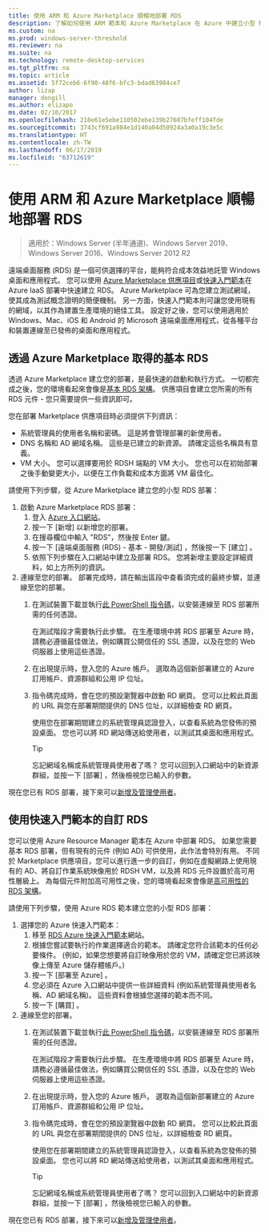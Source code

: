 ```yaml
---
title: 使用 ARM 和 Azure Marketplace 順暢地部署 RDS
description: 了解如何使用 ARM 範本和 Azure Marketplace 在 Azure 中建立小型 RDS 部署。
ms.custom: na
ms.prod: windows-server-threshold
ms.reviewer: na
ms.suite: na
ms.technology: remote-desktop-services
ms.tgt_pltfrm: na
ms.topic: article
ms.assetid: 5f72ceb6-6f90-48f6-bfc3-bdad63984ce7
author: lizap
manager: dongill
ms.author: elizapo
ms.date: 02/10/2017
ms.openlocfilehash: 218e61e5ebe110502ebe139b27607bfeff104fde
ms.sourcegitcommit: 3743cf691a984e1d140a04d50924a3a0a19c3e5c
ms.translationtype: HT
ms.contentlocale: zh-TW
ms.lasthandoff: 06/17/2019
ms.locfileid: "63712619"
---
```

# <a name="seamlessly-deploy-rds-with-arm-and-azure-marketplace"></a>使用 ARM 和 Azure Marketplace 順暢地部署 RDS

>適用於：Windows Server (半年通道)、Windows Server 2019、Windows Server 2016、Windows Server 2012 R2

遠端桌面服務 (RDS) 是一個可供選擇的平台，能夠符合成本效益地託管 Windows 桌面和應用程式。 您可以使用 [Azure Marketplace 供應項目](#basic-rds-through-the-azure-marketplace)或[快速入門範本](#customized-rds-using-quickstart-templates)在 Azure IaaS 部署中快速建立 RDS。 Azure Marketplace 可為您建立測試網域，使其成為測試概念證明的簡便機制。 另一方面，快速入門範本則可讓您使用現有的網域，以其作為建置生產環境的絕佳工具。 設定好之後，您可以使用適用於 Windows、Mac、iOS 和 Android 的 Microsoft 遠端桌面應用程式，從各種平台和裝置連線至已發佈的桌面和應用程式。

## <a name="basic-rds-through-the-azure-marketplace"></a>透過 Azure Marketplace 取得的基本 RDS

透過 Azure Marketplace 建立您的部署，是最快速的啟動和執行方式。 一切都完成之後，您的環境看起來會像是[基本 RDS 架構](desktop-hosting-logical-architecture.md#basic-deployment)。 供應項目會建立您所需的所有 RDS 元件 - 您只需要提供一些資訊即可。 

您在部署 Marketplace 供應項目時必須提供下列資訊：
- 系統管理員的使用者名稱和密碼。 這是將會管理部署的新使用者。
- DNS 名稱和 AD 網域名稱。 這些是已建立的新資源。 請確定這些名稱具有意義。
- VM 大小。 您可以選擇要用於 RDSH 端點的 VM 大小。 您也可以在初始部署之後手動變更大小，以便在工作負載和成本方面將 VM 最佳化。

請使用下列步驟，從 Azure Marketplace 建立您的小型 RDS 部署： 

1. 啟動 Azure Marketplace RDS 部署：
   1. 登入 [Azure 入口網站](https://portal.azure.com)。
   2. 按一下 [新增]  以新增您的部署。
   3. 在搜尋欄位中輸入 "RDS"，然後按 Enter 鍵。
   4. 按一下 [遠端桌面服務 (RDS) - 基本 - 開發/測試]  ，然後按一下 [建立]  。
   5. 依照下列步驟在入口網站中建立及部署 RDS。 您將新增主要設定詳細資料，如上方所列的資訊。 
2. 連線至您的部署。 部署完成時，請在輸出區段中查看須完成的最終步驟，並連線至您的部署。
   1. 在測試裝置下載並執行[此 PowerShell 指令碼](https://gallery.technet.microsoft.com/Azure-Resource-Manager-4ea7e328)，以安裝連線至 RDS 部署所需的任何憑證。 
   
      在測試階段才需要執行此步驟。 在生產環境中將 RDS 部署至 Azure 時，請務必遵循最佳做法，例如購買公開信任的 SSL 憑證，以及在您的 Web 伺服器上使用這些憑證。

   2. 在出現提示時，登入您的 Azure 帳戶。 選取為這個新部署建立的 Azure 訂用帳戶、資源群組和公用 IP 位址。
   3. 指令碼完成時，會在您的預設瀏覽器中啟動 RD 網頁。 您可以比較此頁面的 URL 與您在部署期間提供的 DNS 位址，以詳細檢查 RD 網頁。 
   
      使用您在部署期間建立的系統管理員認證登入，以查看系統為您發佈的預設桌面。 您也可以將 RD 網站傳送給使用者，以測試其桌面和應用程式。

      > [!TIP]
      > 忘記網域名稱或系統管理員使用者了嗎？ 您可以回到入口網站中的新資源群組，並按一下 [部署]  ，然後檢視您已輸入的參數。

現在您已有 RDS 部署，接下來可以[新增及管理使用者](rds-user-management.md)。

## <a name="customized-rds-using-quickstart-templates"></a>使用快速入門範本的自訂 RDS

您可以使用 Azure Resource Manager 範本在 Azure 中部署 RDS。 如果您需要基本 RDS 部署，但有現有的元件 (例如 AD) 可供使用，此作法會特別有用。 不同於 Marketplace 供應項目，您可以進行進一步的自訂，例如在虛擬網路上使用現有的 AD、將自訂作業系統映像用於 RDSH VM，以及將 RDS 元件設置於高可用性層級上。 為每個元件附加高可用性之後，您的環境看起來會像是[高可用性的 RDS 架構](desktop-hosting-logical-architecture.md#highly-available-deployment)。

請使用下列步驟，使用 Azure RDS 範本建立您的小型 RDS 部署： 

1. 選擇您的 Azure 快速入門範本：
   1. 移至 [RDS Azure 快速入門範本](https://aka.ms/rdautomation)網站。
   2. 根據您嘗試要執行的作業選擇適合的範本。 請確定您符合該範本的任何必要條件。 (例如，如果您想要將自訂映像用於您的 VM，請確定您已將該映像上傳至 Azure 儲存體帳戶。)
   3. 按一下 [部署至 Azure]  。
   4. 您必須在 Azure 入口網站中提供一些詳細資料 (例如系統管理員使用者名稱、AD 網域名稱)。 這些資料會根據您選擇的範本而不同。
   5. 按一下 [購買]  。
2. 連線至您的部署。 
   1. 在測試裝置下載並執行[此 PowerShell 指令碼](https://gallery.technet.microsoft.com/Azure-Resource-Manager-4ea7e328)，以安裝連線至 RDS 部署所需的任何憑證。 
   
      在測試階段才需要執行此步驟。 在生產環境中將 RDS 部署至 Azure 時，請務必遵循最佳做法，例如購買公開信任的 SSL 憑證，以及在您的 Web 伺服器上使用這些憑證。

   2. 在出現提示時，登入您的 Azure 帳戶。 選取為這個新部署建立的 Azure 訂用帳戶、資源群組和公用 IP 位址。
   3. 指令碼完成時，會在您的預設瀏覽器中啟動 RD 網頁。 您可以比較此頁面的 URL 與您在部署期間提供的 DNS 位址，以詳細檢查 RD 網頁。 
   
      使用您在部署期間建立的系統管理員認證登入，以查看系統為您發佈的預設桌面。 您也可以將 RD 網站傳送給使用者，以測試其桌面和應用程式。

      > [!TIP]
      > 忘記網域名稱或系統管理員使用者了嗎？ 您可以回到入口網站中的新資源群組，並按一下 [部署]  ，然後檢視您已輸入的參數。

現在您已有 RDS 部署，接下來可以[新增及管理使用者](rds-user-management.md)。
